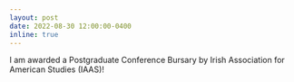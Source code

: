 ```yaml
---
layout: post
date: 2022-08-30 12:00:00-0400
inline: true
---
```


I am awarded a Postgraduate Conference Bursary by Irish Association for American Studies (IAAS)!
